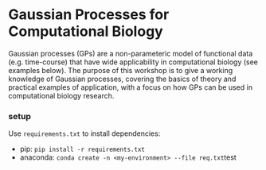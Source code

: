 # Gaussian Processes for Computational Biology

Gaussian processes (GPs) are a non-parameteric model of functional data (e.g. time-course) that
have wide applicability in computational biology (see examples below). The purpose of this workshop is
to give a working knowledge of Gaussian processes, covering the basics of theory and practical
examples of application, with a focus on how GPs can be used in computational biology research.

### setup
Use `requirements.txt` to install dependencies:
* pip: `pip install -r requirements.txt`
* anaconda: `conda create -n <my-environment> --file req.txt`test
